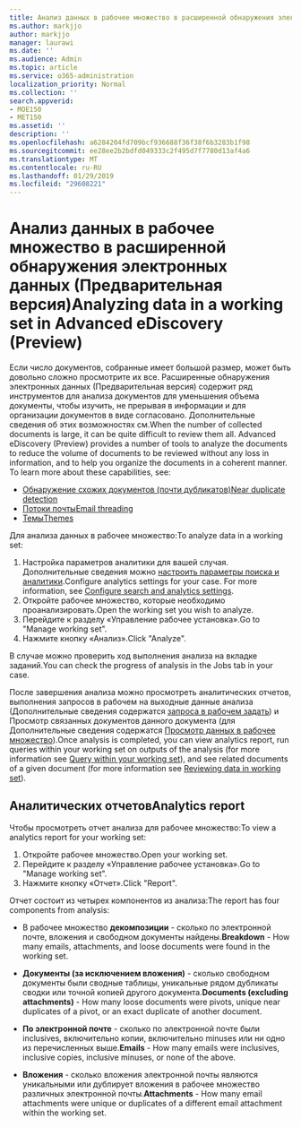 ```yaml
---
title: Анализ данных в рабочее множество в расширенной обнаружения электронных данных (Предварительная версия)
ms.author: markjjo
author: markjjo
manager: laurawi
ms.date: ''
ms.audience: Admin
ms.topic: article
ms.service: o365-administration
localization_priority: Normal
ms.collection: ''
search.appverid:
- MOE150
- MET150
ms.assetid: ''
description: ''
ms.openlocfilehash: a6284204fd709bcf936688f36f38f6b3283b1f98
ms.sourcegitcommit: ee28ee2b2bdfd049333c2f495d7f7780d13af4a6
ms.translationtype: MT
ms.contentlocale: ru-RU
ms.lasthandoff: 01/29/2019
ms.locfileid: "29608221"
---
```

# <a name="analyzing-data-in-a-working-set-in-advanced-ediscovery-preview"></a><span data-ttu-id="84ea2-102">Анализ данных в рабочее множество в расширенной обнаружения электронных данных (Предварительная версия)</span><span class="sxs-lookup"><span data-stu-id="84ea2-102">Analyzing data in a working set in Advanced eDiscovery (Preview)</span></span>

<span data-ttu-id="84ea2-p101">Если число документов, собранные имеет большой размер, может быть довольно сложно просмотрите их все. Расширенные обнаружения электронных данных (Предварительная версия) содержит ряд инструментов для анализа документов для уменьшения объема документы, чтобы изучить, не прерывая в информации и для организации документов в виде согласовано. Дополнительные сведения об этих возможностях см.</span><span class="sxs-lookup"><span data-stu-id="84ea2-p101">When the number of collected documents is large, it can be quite difficult to review them all. Advanced eDiscovery (Preview) provides a number of tools to analyze the documents to reduce the volume of documents to be reviewed without any loss in information, and to help you organize the documents in a coherent manner. To learn more about these capabilities, see:</span></span>

- [<span data-ttu-id="84ea2-106">Обнаружение схожих документов (почти дубликатов)</span><span class="sxs-lookup"><span data-stu-id="84ea2-106">Near duplicate detection</span></span>](near-duplicates.md)
- [<span data-ttu-id="84ea2-107">Потоки почты</span><span class="sxs-lookup"><span data-stu-id="84ea2-107">Email threading</span></span>](email-threading.md)
- [<span data-ttu-id="84ea2-108">Темы</span><span class="sxs-lookup"><span data-stu-id="84ea2-108">Themes</span></span>](themes.md)

<span data-ttu-id="84ea2-109">Для анализа данных в рабочее множество:</span><span class="sxs-lookup"><span data-stu-id="84ea2-109">To analyze data in a working set:</span></span>

1. <span data-ttu-id="84ea2-p102">Настройка параметров аналитики для вашей случая. Дополнительные сведения можно [настроить параметры поиска и аналитики](configure-search-analytics-settings.md).</span><span class="sxs-lookup"><span data-stu-id="84ea2-p102">Configure analytics settings for your case. For more information, see [Configure search and analytics settings](configure-search-analytics-settings.md).</span></span>
2. <span data-ttu-id="84ea2-112">Откройте рабочее множество, которые необходимо проанализировать.</span><span class="sxs-lookup"><span data-stu-id="84ea2-112">Open the working set you wish to analyze.</span></span>
3. <span data-ttu-id="84ea2-113">Перейдите к разделу «Управление рабочее установка».</span><span class="sxs-lookup"><span data-stu-id="84ea2-113">Go to "Manage working set".</span></span>
4. <span data-ttu-id="84ea2-114">Нажмите кнопку «Анализ».</span><span class="sxs-lookup"><span data-stu-id="84ea2-114">Click "Analyze".</span></span>

<span data-ttu-id="84ea2-115">В случае можно проверить ход выполнения анализа на вкладке заданий.</span><span class="sxs-lookup"><span data-stu-id="84ea2-115">You can check the progress of analysis in the Jobs tab in your case.</span></span>

 <span data-ttu-id="84ea2-116">После завершения анализа можно просмотреть аналитических отчетов, выполнения запросов в рабочем на выходные данные анализа (Дополнительные сведения содержатся [запроса в рабочем задать](working-set-search.md)) и Просмотр связанных документов данного документа (для Дополнительные сведения содержатся [ Просмотр данных в рабочее множество](reviewing-data-in-working-set.md)).</span><span class="sxs-lookup"><span data-stu-id="84ea2-116">Once analysis is completed, you can view analytics report, run queries within your working set on outputs of the analysis (for more information see [Query within your working set](working-set-search.md)), and see related documents of a given document (for more information see [Reviewing data in working set](reviewing-data-in-working-set.md)).</span></span>

## <a name="analytics-report"></a><span data-ttu-id="84ea2-117">Аналитических отчетов</span><span class="sxs-lookup"><span data-stu-id="84ea2-117">Analytics report</span></span>

<span data-ttu-id="84ea2-118">Чтобы просмотреть отчет анализа для рабочее множество:</span><span class="sxs-lookup"><span data-stu-id="84ea2-118">To view a analytics report for your working set:</span></span>

1. <span data-ttu-id="84ea2-119">Откройте рабочее множество.</span><span class="sxs-lookup"><span data-stu-id="84ea2-119">Open your working set.</span></span>
2. <span data-ttu-id="84ea2-120">Перейдите к разделу «Управление рабочее установка».</span><span class="sxs-lookup"><span data-stu-id="84ea2-120">Go to "Manage working set".</span></span>
3. <span data-ttu-id="84ea2-121">Нажмите кнопку «Отчет».</span><span class="sxs-lookup"><span data-stu-id="84ea2-121">Click "Report".</span></span>

<span data-ttu-id="84ea2-122">Отчет состоит из четырех компонентов из анализа:</span><span class="sxs-lookup"><span data-stu-id="84ea2-122">The report has four components from analysis:</span></span>

- <span data-ttu-id="84ea2-123">В рабочее множество **декомпозиции** - сколько по электронной почте, вложения и свободном документы найдены.</span><span class="sxs-lookup"><span data-stu-id="84ea2-123">**Breakdown** - How many emails, attachments, and loose documents were found in the working set.</span></span>

- <span data-ttu-id="84ea2-124">**Документы (за исключением вложения)** - сколько свободном документы были сводные таблицы, уникальные рядом дубликаты сводки или точной копией другого документа.</span><span class="sxs-lookup"><span data-stu-id="84ea2-124">**Documents (excluding attachments)** - How many loose documents were pivots, unique near duplicates of a pivot, or an exact duplicate of another document.</span></span>

- <span data-ttu-id="84ea2-125">**По электронной почте** - сколько по электронной почте были inclusives, включительно копии, включительно minuses или ни одно из перечисленных выше.</span><span class="sxs-lookup"><span data-stu-id="84ea2-125">**Emails** - How many emails were inclusives, inclusive copies, inclusive minuses, or none of the above.</span></span>

- <span data-ttu-id="84ea2-126">**Вложения** - сколько вложения электронной почты являются уникальными или дублирует вложения в рабочее множество различных электронной почты.</span><span class="sxs-lookup"><span data-stu-id="84ea2-126">**Attachments** - How many email attachments were unique or duplicates of a different email attachment within the working set.</span></span>